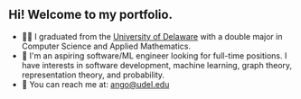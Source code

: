 ## Hi! Welcome to my portfolio.
- 🙇‍♂️ I graduated from the [University of Delaware](https://www.udel.edu/) with a double major in Computer Science and Applied Mathematics.
- 💎 I'm an aspiring software/ML engineer looking for full-time positions. I have interests in software development, machine learning, graph theory, representation theory, and probability.
- 📩 You can reach me at: ango@udel.edu

<!---
andrewango/andrewango is a ✨ special ✨ repository because its `README.md` (this file) appears on your GitHub profile.
You can click the Preview link to take a look at your changes.
--->
